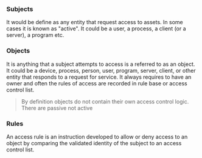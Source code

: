 ### Subjects
It would be define as any entity that request access to assets. In some cases it is known as "active". It could be a user, a process, a client (or a server), a program etc.
### Objects
It is anything that a subject attempts to access is a referred to as an object. It could be a device, process, person, user, program, server, client, or other entity that responds to a request for service. It always requires to have an owner and often the rules of access are recorded in rule base or access control list. 
>By definition objects do not contain their own access control logic. There are passive not active
### Rules
An access rule is an instruction developed  to allow or deny access to an object by comparing the validated identity of the subject to an access control list.


